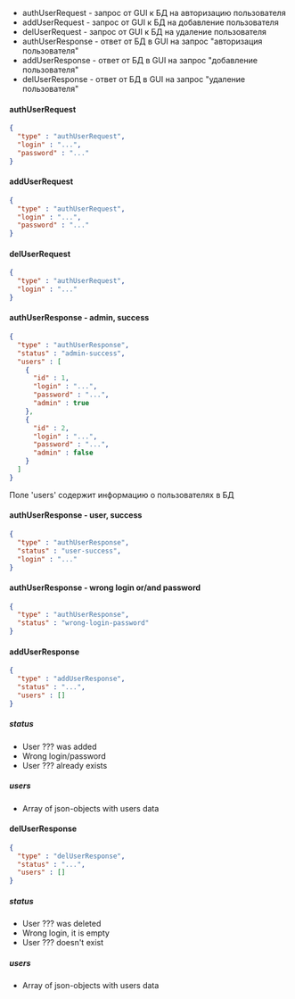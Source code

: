 
* authUserRequest - запрос от GUI к БД на авторизацию пользователя
* addUserRequest - запрос от GUI к БД на добавление пользователя
* delUserRequest - запрос от GUI к БД на удаление пользователя
* authUserResponse - ответ от БД в GUI на запрос "авторизация пользователя"
* addUserResponse - ответ от БД в GUI на запрос "добавление пользователя"
* delUserResponse - ответ от БД в GUI на запрос "удаление пользователя"

#### authUserRequest
```json
{
  "type" : "authUserRequest",
  "login" : "...",
  "password" : "..."
}
``` 

#### addUserRequest
```json
{
  "type" : "authUserRequest",
  "login" : "...",
  "password" : "..."
}
``` 

#### delUserRequest
```json
{
  "type" : "authUserRequest",
  "login" : "..."
}
``` 

#### authUserResponse - admin, success 
```json
{
  "type" : "authUserResponse",
  "status" : "admin-success",
  "users" : [
    {
      "id" : 1,
      "login" : "...",
      "password" : "...",
      "admin" : true
    },
    {
      "id" : 2,
      "login" : "...",
      "password" : "...",
      "admin" : false
    }   
  ]
}
```
Поле 'users' содержит информацию о пользователях в БД

#### authUserResponse - user, success
```json
{
  "type" : "authUserResponse",
  "status" : "user-success",
  "login" : "..."
}
```

#### authUserResponse - wrong login or/and password
```json
{
  "type" : "authUserResponse",
  "status" : "wrong-login-password"
}
```

#### addUserResponse 
```json
{
  "type" : "addUserResponse",
  "status" : "...",
  "users" : []
}
```
##### status
* User ??? was added
* Wrong login/password
* User ??? already exists

##### users
* Array of json-objects with users data

#### delUserResponse 
```json
{
  "type" : "delUserResponse",
  "status" : "...",
  "users" : []
}
```
##### status
* User ??? was deleted
* Wrong login, it is empty
* User ??? doesn't exist

##### users
* Array of json-objects with users data